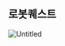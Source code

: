 ## 로봇퀘스트
![Untitled](https://github.com/et007693/SSAFY_TIL/assets/84127378/ac0e3d30-5018-489c-8c4f-58921771f363)
